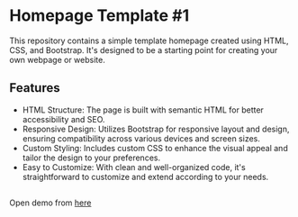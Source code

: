 # Homepage Template #1
This repository contains a simple template homepage created using HTML, CSS, and Bootstrap. It's designed to be a starting point for creating your own webpage or website.

## Features
- HTML Structure: The page is built with semantic HTML for better accessibility and SEO.
- Responsive Design: Utilizes Bootstrap for responsive layout and design, ensuring compatibility across various devices and screen sizes.
- Custom Styling: Includes custom CSS to enhance the visual appeal and tailor the design to your preferences.
- Easy to Customize: With clean and well-organized code, it's straightforward to customize and extend according to your needs.

##
Open demo from [here](https://homepage-template4.web.app/)
